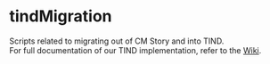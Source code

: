 # tindMigration
Scripts related to migrating out of CM Story and into TIND. <br />
For full documentation of our TIND implementation, refer to the <a href="https://github.com/cml-asc/TIND/wiki">Wiki</a>.
